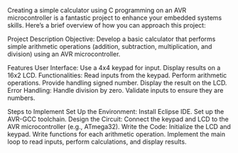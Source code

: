 
Creating a simple calculator using C programming on an AVR microcontroller is a fantastic project to enhance your embedded systems skills. Here’s a brief overview of how you can approach this project:

Project Description
Objective: Develop a basic calculator that performs simple arithmetic operations (addition, subtraction, multiplication, and division) using an AVR microcontroller.

Features
User Interface:
Use a 4x4 keypad for input.
Display results on a 16x2 LCD.
Functionalities:
Read inputs from the keypad.
Perform arithmetic operations.
Provide handling signed number.
Display the result on the LCD.
Error Handling:
Handle division by zero.
Validate inputs to ensure they are numbers.

Steps to Implement
Set Up the Environment:
Install Eclipse IDE.
Set up the AVR-GCC toolchain.
Design the Circuit:
Connect the keypad and LCD to the AVR microcontroller (e.g., ATmega32).
Write the Code:
Initialize the LCD and keypad.
Write functions for each arithmetic operation.
Implement the main loop to read inputs, perform calculations, and display results.
